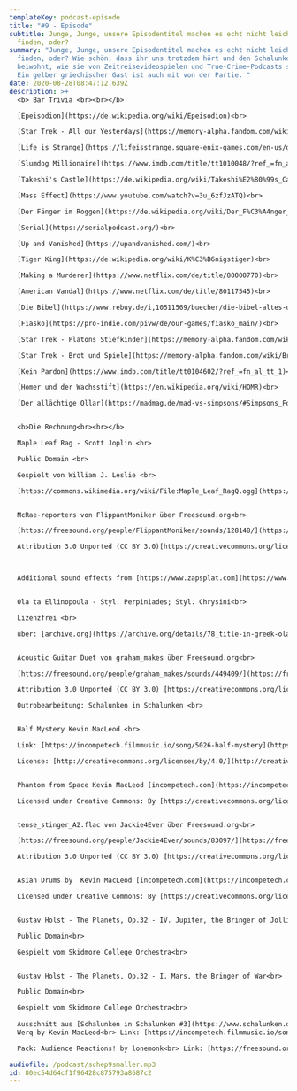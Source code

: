 ```yaml
---
templateKey: podcast-episode
title: "#9 - Episode"
subtitle: Junge, Junge, unsere Episodentitel machen es echt nicht leicht, uns zu
  finden, oder?
summary: "Junge, Junge, unsere Episodentitel machen es echt nicht leicht, uns zu
  finden, oder? Wie schön, dass ihr uns trotzdem hört und den Schalunken
  beiwohnt, wie sie von Zeitreisevideospielen und True-Crime-Podcasts schwärmen.
  Ein gelber griechischer Gast ist auch mit von der Partie. "
date: 2020-08-28T08:47:12.639Z
description: >+
  <b> Bar Trivia <br><br></b>

  [Epeisodion](https://de.wikipedia.org/wiki/Epeisodion)<br>

  [Star Trek - All our Yesterdays](https://memory-alpha.fandom.com/wiki/All_Our_Yesterdays_(episode))<br>

  [Life is Strange](https://lifeisstrange.square-enix-games.com/en-us/games/life-is-strange)<br>

  [Slumdog Millionaire](https://www.imdb.com/title/tt1010048/?ref_=fn_al_tt_1)<br>

  [Takeshi's Castle](https://de.wikipedia.org/wiki/Takeshi%E2%80%99s_Castle)<br>

  [Mass Effect](https://www.youtube.com/watch?v=3u_6zfJzATQ)<br>

  [Der Fänger im Roggen](https://de.wikipedia.org/wiki/Der_F%C3%A4nger_im_Roggen)<br>

  [Serial](https://serialpodcast.org/)<br>

  [Up and Vanished](https://upandvanished.com/)<br>

  [Tiger King](https://de.wikipedia.org/wiki/K%C3%B6nigstiger)<br>

  [Making a Murderer](https://www.netflix.com/de/title/80000770)<br>

  [American Vandal](https://www.netflix.com/de/title/80117545)<br>

  [Die Bibel](https://www.rebuy.de/i,10511569/buecher/die-bibel-altes-und-neues-testament-gebundene-ausgabe)<br>

  [Fiasko](https://pro-indie.com/pivw/de/our-games/fiasko_main/)<br>

  [Star Trek - Platons Stiefkinder](https://memory-alpha.fandom.com/wiki/Plato%27s_Stepchildren_(episode))<br>

  [Star Trek - Brot und Spiele](https://memory-alpha.fandom.com/wiki/Bread_and_Circuses_(episode))<br>

  [Kein Pardon](https://www.imdb.com/title/tt0104602/?ref_=fn_al_tt_1)<br>

  [Homer und der Wachsstift](https://en.wikipedia.org/wiki/HOMR)<br>

  [Der allächtige Ollar](https://madmag.de/mad-vs-simpsons/#Simpsons_Folge_Homers_Bowling_Mannschaft)<br>


  <b>Die Rechnung<br><br></b>

  Maple Leaf Rag - Scott Joplin <br>

  Public Domain <br>

  Gespielt von William J. Leslie <br>

  [https://commons.wikimedia.org/wiki/File:Maple_Leaf_RagQ.ogg](https://commons.wikimedia.org/wiki/File:Maple_Leaf_RagQ.ogg)


  McRae-reporters von FlippantMoniker über Freesound.org<br>

  [https://freesound.org/people/FlippantMoniker/sounds/128148/](https://freesound.org/people/FlippantMoniker/sounds/128148/)<br>

  Attribution 3.0 Unported (CC BY 3.0)[https://creativecommons.org/licenses/by/3.0/](https://creativecommons.org/licenses/by/3.0/)<br>



  Additional sound effects from [https://www.zapsplat.com](https://www.zapsplat.com)


  Ola ta Ellinopoula - Styl. Perpiniades; Styl. Chrysini<br>

  Lizenzfrei <br>

  über: [archive.org](https://archive.org/details/78_title-in-greek-ola-ta-ellinopoula-sons-of-greece_styl-perpiniades-styl-chrysi_gbia0071468b)<br>


  Acoustic Guitar Duet von graham_makes über Freesound.org<br>

  [https://freesound.org/people/graham_makes/sounds/449409/](https://freesound.org/people/graham_makes/sounds/449409/)<br>

  Attribution 3.0 Unported (CC BY 3.0) [https://creativecommons.org/licenses/by/3.0/](https://creativecommons.org/licenses/by/3.0/)<br>

  Outrobearbeitung: Schalunken in Schalunken <br>


  Half Mystery Kevin MacLeod <br>

  Link: [https://incompetech.filmmusic.io/song/5026-half-mystery](https://incompetech.filmmusic.io/song/5026-half-mystery)<br>

  License: [http://creativecommons.org/licenses/by/4.0/](http://creativecommons.org/licenses/by/4.0/)<br>


  Phantom from Space Kevin MacLeod [incompetech.com](https://incompetech.com/music/royalty-free/index.html?isrc=USUAN1500038)<br>

  Licensed under Creative Commons: By [https://creativecommons.org/licenses/by/3.0/](https://creativecommons.org/licenses/by/3.0/)<br>


  tense_stinger_A2.flac von Jackie4Ever über Freesound.org<br>

  [https://freesound.org/people/Jackie4Ever/sounds/83097/](https://freesound.org/people/Jackie4Ever/sounds/83097/)<br>

  Attribution 3.0 Unported (CC BY 3.0) [https://creativecommons.org/licenses/by/3.0/](https://creativecommons.org/licenses/by/3.0/)<br>


  Asian Drums by  Kevin MacLeod [incompetech.com](https://incompetech.com/music/royalty-free/index.html?isrc=USUAN1100396)<br>

  Licensed under Creative Commons: By [https://creativecommons.org/licenses/by/3.0/](https://creativecommons.org/licenses/by/3.0/)<br>


  Gustav Holst - The Planets, Op.32 - IV. Jupiter, the Bringer of Jollity<br>

  Public Domain<br>

  Gespielt vom Skidmore College Orchestra<br>


  Gustav Holst - The Planets, Op.32 - I. Mars, the Bringer of War<br>

  Public Domain<br>

  Gespielt vom Skidmore College Orchestra<br>
  
  Ausschnitt aus [Schalunken in Schalunken #3](https://www.schalunken.de/podcast/3-anrufe-2020-06-04/): <br>
  Werq by Kevin MacLeod<br> Link: [https://incompetech.filmmusic.io/song/4616-werq](https://incompetech.filmmusic.io/song/4616-werq)<br> License: [http://creativecommons.org/licenses/by/4.0/](http://creativecommons.org/licenses/by/4.0/)  

  Pack: Audience Reactions! by lonemonk<br> Link: [https://freesound.org/people/lonemonk/packs/4695/](https://freesound.org/people/lonemonk/packs/4695/)<br> License: [https://creativecommons.org/licenses/by/3.0/](https://creativecommons.org/licenses/by/3.0/)

audiofile: /podcast/schep9smaller.mp3
id: 80ec54d64cf1f96428c875793a8687c2
---
```

